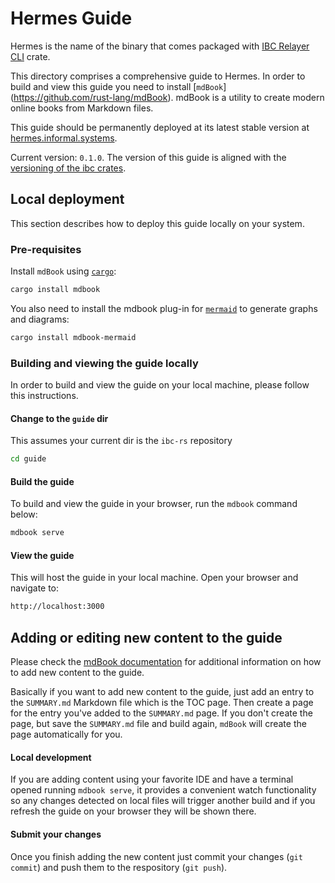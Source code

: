 # Hermes Guide

Hermes is the name of the binary that comes packaged with 
[IBC Relayer CLI](https://crates.io/crates/ibc-relayer-cli) crate.

This directory comprises a comprehensive guide to Hermes.
In order to build and view this guide you need to install [`mdBook`]
(https://github.com/rust-lang/mdBook).
mdBook is a utility to create modern online books from Markdown files.

This guide should be permanently deployed at its latest stable version at 
[hermes.informal.systems](https://hermes.informal.systems).

Current version: `0.1.0`.
The version of this guide is aligned with the [versioning of the ibc crates](../README.md).

## Local deployment

This section describes how to deploy this guide locally on your system.

### Pre-requisites

Install `mdBook` using [`cargo`](https://doc.rust-lang.org/cargo/):

```bash
cargo install mdbook
```

You also need to install the mdbook plug-in for [`mermaid`](https://mermaid-js.github.io/mermaid/#/) to generate graphs and diagrams:

```bash
cargo install mdbook-mermaid
```

### Building and viewing the guide locally

In order to build and view the guide on your local machine, please follow this instructions.

#### Change to the `guide` dir

This assumes your current dir is the `ibc-rs` repository

```bash
cd guide
```

#### Build the guide

To build and view the guide in your browser, run the `mdbook` command below:

```bash
mdbook serve
```

#### View the guide

This will host the guide in your local machine. Open your browser and navigate to:

```bash
http://localhost:3000
```

## Adding or editing new content to the guide

Please check the [mdBook documentation](https://rust-lang.github.io/mdBook/index.html) for additional information on how to add new content to the guide. 

Basically if you want to add new content to the guide, just add an entry to the `SUMMARY.md` Markdown file which is the TOC page. Then create a page for the entry you've added to the `SUMMARY.md` page. If you don't create the page, but save the `SUMMARY.md` file and build again, `mdBook` will create the page automatically for you.

#### Local development
If you are adding content using your favorite IDE and have a terminal opened running `mdbook serve`, it provides a convenient watch functionality so any changes detected on local files will trigger another build and if you refresh the guide on your browser they will be shown there.

#### Submit your changes
Once you finish adding the new content just commit your changes (`git commit`) and push them to the respository (`git push`).
